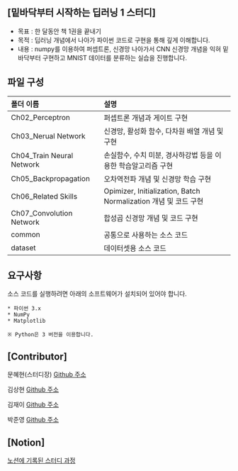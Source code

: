 ## [밑바닥부터 시작하는 딥러닝 1 스터디]
 
- 목표 : 한 달동안 책 1권을 끝내기
- 목적 : 딥러닝 개념에서 나아가 파이썬 코드로 구현을 통해 깊게 이해합니다.
- 내용 : numpy를 이용하여 퍼셉트론, 신경망 나아가서 CNN 신경망 개념을 익혀 밑바닥부터 구현하고 MNIST 데이터를 분류하는 실습을 진행합니다.

## 파일 구성

|폴더 이름 |설명                         |
|:--        |:--                          |
|Ch02_Perceptron       |퍼셉트론 개념과 게이트 구현    |
|Ch03_Nerual Network       |신경망, 활성화 함수, 다차원 배열 개념 및 구현|
|Ch04_Train Neural Network       |손실함수, 수치 미분, 경사하강법 등을 이용한 학습알고리즘 구현 |
|Ch05_Backpropagation       |오차역전파 개념 및 신경망 학습 구현 |
|Ch06_Related Skills      | Opimizer, Initialization, Batch Normalization 개념 및 코드 구현 |
|Ch07_Convolution Network          | 합성곱 신경망 개념 및 코드 구현 |
|common     |공통으로 사용하는 소스 코드  |
|dataset    |데이터셋용 소스 코드 |


## 요구사항
소스 코드를 실행하려면 아래의 소프트웨어가 설치되어 있어야 합니다.

```
* 파이썬 3.x
* NumPy
* Matplotlib

※ Python은 3 버전을 이용합니다.
```

## [Contributor]

문혜현(스터디장) [Github 주소](https://github.com/angelfox4)

김상현 [Github 주소](https://github.com/shkim960520)

김재이 [Github 주소](https://github.com/jaykimm99)

박준영 [Github 주소](https://github.com/pjy970108)


## [Notion]

[노션에 기록된 스터디 과정](https://www.notion.so/DL-from-scratch-9b684af031bb4524b0bcd93c9d4fd2a1)
